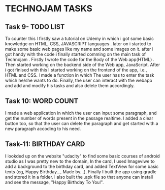 # TECHNOJAM TASKS

## Task 9- TODO LIST 
To counter this I firstly saw a tutorial on Udemy in which i got some basic knowledge on HTML, CSS, JAVASCRIPT languages . 
later on i started to make some basic web pages like  my name and some images on it. 
after i got handy with the code i finally started comming on the main task of Technojam .
Firstly I wrote the code for the Body of the Web app(HTML) . Then started working on the backend side of the Web app, JavaScript. After i got finised
with this I started working on the frontend of the app, i.e., HTML and CSS. I made a function in which The user has to enter the task which he/she wants to
do. Finally, the user can interact with the webapp and add and modify his tasks and also delete them accordingly.

## Task 10: WORD COUNT
I made a web application in which the user can input some paragraph, and get the number of words present in the passage realtime.
I added a clear button too, so that the user can delete the paragraph and get started with a new paragraph accoding to his need.

## Task-11: BIRTHDAY CARD
I lookded up on the website "udacity" to find some basic courses of android studio as I was pretty new to the domain, In the card,
I used Imageviwe to add a background to the birthday card, and added TextView for some basic texts (eg, Happy Birthday..., Made by...).
Finally I built the app using gradle and stored it in a folder. I also built the .apk file so that anyone can install and see the message,
"Happy Birthday To You!".

